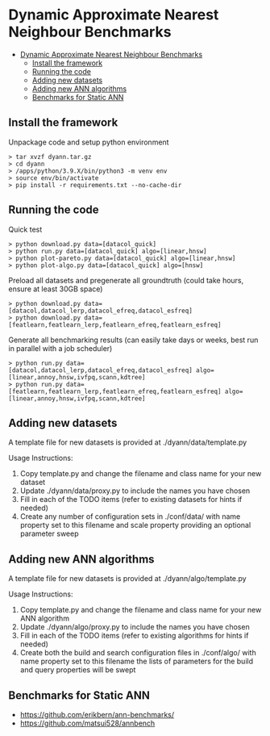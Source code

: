 # Dynamic Approximate Nearest Neighbour Benchmarks

- [Dynamic Approximate Nearest Neighbour Benchmarks](#dynamic-approximate-nearest-neighbour-benchmarks)
  - [Install the framework](#install-the-framework)
  - [Running the code](#running-the-code)
  - [Adding new datasets](#adding-new-datasets)
  - [Adding new ANN algorithms](#adding-new-ann-algorithms)
  - [Benchmarks for Static ANN](#benchmarks-for-static-ann)

## Install the framework

Unpackage code and setup python environment

    > tar xvzf dyann.tar.gz
    > cd dyann
    > /apps/python/3.9.X/bin/python3 -m venv env
    > source env/bin/activate
    > pip install -r requirements.txt --no-cache-dir

## Running the code

Quick test

    > python download.py data=[datacol_quick]
    > python run.py data=[datacol_quick] algo=[linear,hnsw]
    > python plot-pareto.py data=[datacol_quick] algo=[linear,hnsw]
    > python plot-algo.py data=[datacol_quick] algo=[hnsw]

Preload all datasets and pregenerate all groundtruth (could take hours, ensure at least 30GB space)

    > python download.py data=[datacol,datacol_lerp,datacol_efreq,datacol_esfreq]
    > python download.py data=[featlearn,featlearn_lerp,featlearn_efreq,featlearn_esfreq]

Generate all benchmarking results (can easily take days or weeks, best run in parallel with a job scheduler)

    > python run.py data=[datacol,datacol_lerp,datacol_efreq,datacol_esfreq] algo=[linear,annoy,hnsw,ivfpq,scann,kdtree]
    > python run.py data=[featlearn,featlearn_lerp,featlearn_efreq,featlearn_esfreq] algo=[linear,annoy,hnsw,ivfpq,scann,kdtree]

## Adding new datasets

A template file for new datasets is provided at ./dyann/data/template.py

Usage Instructions:
1. Copy template.py and change the filename and class name for your new dataset
2. Update ./dyann/data/proxy.py to include the names you have chosen
3. Fill in each of the TODO items (refer to existing datasets for hints if needed)
4. Create any number of configuration sets in ./conf/data/
    with name property set to this filename
    and scale property providing an optional parameter sweep 

## Adding new ANN algorithms

A template file for new datasets is provided at ./dyann/algo/template.py

Usage Instructions:
1. Copy template.py and change the filename and class name for your new ANN algorithm
2. Update ./dyann/algo/proxy.py to include the names you have chosen
3. Fill in each of the TODO items (refer to existing algorithms for hints if needed)
4. Create both the build and search configuration files in ./conf/algo/
   with name property set to this filename
   the lists of parameters for the build and query properties will be swept

## Benchmarks for Static ANN

- https://github.com/erikbern/ann-benchmarks/
- https://github.com/matsui528/annbench
